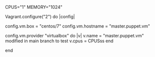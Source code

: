 CPUS="1"
MEMORY="1024"

Vagrant.configure("2") do |config|

  config.vm.box = "centos/7"
  config.vm.hostname = "master.puppet.vm"

  config.vm.provider "virtualbox" do |v|
    v.name = "master.puppet.vm"
modified in main branch to test
    v.cpus = CPUSss
  end

end  

